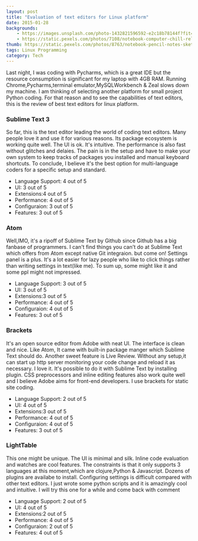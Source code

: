 ```yaml
---
layout: post
title: "Evaluation of text editors for Linux platform"
date: 2015-01-28
backgrounds:
    - https://images.unsplash.com/photo-1432821596592-e2c18b78144f?fit=crop&fm=jpg
    - https://static.pexels.com/photos/7108/notebook-computer-chill-relax.jpg
thumb: https://static.pexels.com/photos/8763/notebook-pencil-notes-sketch-medium.jpg
tags: Linux Programming
category: Tech
---
```


Last night, I was coding with Pycharms, which is a great IDE but the resource consumption is significant for my laptop with 4GB RAM. Running Chrome,Pycharms,terminal emulator,MySQLWorkbench & Zeal slows down my machine. I am thinking of selecting another platform for small project Python coding. For that reason and to see the capabilities of text editors, this is the review of best text editors for linux platform.  

### Sublime Text 3
So far, this is the text editor leading the world of coding text editors. Many people love it and use it for various reasons. Its package ecosystem is working quite well. The UI is ok. It's intuitive. The performance is also fast without glitches and delaies. The pain is in the setup and have to make your own system to keep tracks of packages you installed and manual keyboard shortcuts. To conclude, I believe it's the best option for multi-language coders for a specific setup and standard.

* Language Support: 4 out of 5 
* UI: 3 out of 5
* Extensions:4 out of 5
* Performance: 4 out of 5
* Configuraion: 3 out of 5
* Features: 3 out of 5

### Atom
Well,IMO, it's a ripoff of Sublime Text by Github since Github has a big fanbase of programmers. I can't find things you can't do at Sublime Text which offers from Atom except native Git integraion. but come on! Settings panel is a plus. It's a lot easier for lazy people who like to click things rather than writing settings in text(like me). To sum up, some might like it and some ppl might not impressed. 

* Language Support: 3 out of 5 
* UI: 3 out of 5
* Extensions:3 out of 5
* Performance: 4 out of 5
* Configuraion: 4 out of 5
* Features: 3 out of 5


### Brackets
It's an open source editor from Adobe with neat UI. The interface is clean and nice. Like Atom, It came with built-in package manger which Sublime Text should do. Another sweet feature is Live Review. Without any setup,it can start up http server monitoring your code change and reload it as necessary. I love it. It's possible to do it with Sublime Text by installing plugin. CSS preprocessors and inline editing features also work quite well and I believe Adobe aims for front-end developers. I use brackets for static site coding.

* Language Support: 2 out of 5 
* UI: 4 out of 5
* Extensions:3 out of 5
* Performance: 4 out of 5
* Configuraion: 4 out of 5
* Features: 3 out of 5

### LightTable
This one might be unique. The UI is minimal and silk. Inline code evaluation and watches are cool features. The constraints is that it only supports 3 languages at this moment,which are clojure,Python & Javascript. Dozens of plugins are availabe to install. Configuring settings is difficult compared with other text editors. I just wrote some python scripts and it is amazingly cool and intuitive. I will try this one for a while and come  back with comment

* Language Support: 2 out of 5 
* UI: 4 out of 5
* Extensions:2 out of 5
* Performance: 4 out of 5
* Configuraion: 2 out of 5
* Features: 4 out of 5

